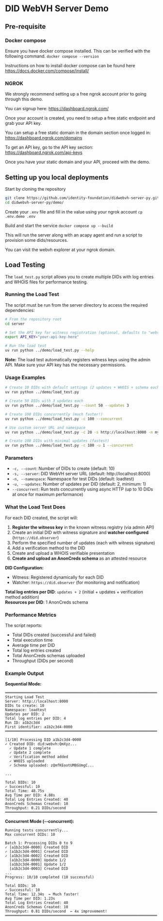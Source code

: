 # DID WebVH Server Demo

## Pre-requisite

### Docker compose

Ensure you have docker compose installed. This can be verified with the following command.
`docker compose --version`

Instructions on how to install docker compose can be found here
https://docs.docker.com/compose/install/

### NGROK

We strongly recommend setting up a free ngrok account prior to going through this demo.

You can signup here:
https://dashboard.ngrok.com/

Once your account is created, you need to setup a free static endpoint and grab your API key.

You can setup a free static domain in the domain section once logged in:
https://dashboard.ngrok.com/domains

To get an API key, go to the API key section:
https://dashboard.ngrok.com/api-keys

Once you have your static domain and your API, proceed with the demo.

## Setting up you local deployments

Start by cloning the repository
```bash
git clone https://github.com/identity-foundation/didwebvh-server-py.git
cd didwebvh-server-py/demo/
```

Create your `.env` file and fill in the value using your ngrok account
`cp .env.demo .env`

Build and start the service
`docker compose up --build`

This will run the server along with an acapy agent and run a script to provision some dids/resources.

You can visit the webvh explorer at your ngrok domain.

## Load Testing

The `load_test.py` script allows you to create multiple DIDs with log entries and WHOIS files for performance testing.

### Running the Load Test

The script must be run from the server directory to access the required dependencies:

```bash
# From the repository root
cd server

# Set the API key for witness registration (optional, defaults to "webvh")
export API_KEY="your-api-key-here"

# Run the load test
uv run python ../demo/load_test.py --help
```

**Note:** The load test automatically registers witness keys using the admin API. Make sure your API key has the necessary permissions.

### Usage Examples

```bash
# Create 10 DIDs with default settings (2 updates + WHOIS + schema each)
uv run python ../demo/load_test.py

# Create 50 DIDs with 3 updates each
uv run python ../demo/load_test.py --count 50 --updates 3

# Create 100 DIDs concurrently (much faster!)
uv run python ../demo/load_test.py -c 100 --concurrent

# Use custom server URL and namespace
uv run python ../demo/load_test.py -c 20 -s http://localhost:8000 -n mytest

# Create 100 DIDs with minimal updates (fastest)
uv run python ../demo/load_test.py -c 100 -u 1 --concurrent
```

### Parameters

- `-c, --count`: Number of DIDs to create (default: 10)
- `-s, --server`: DID WebVH server URL (default: http://localhost:8000)
- `-n, --namespace`: Namespace for test DIDs (default: loadtest)
- `-u, --updates`: Number of updates per DID (default: 2, minimum: 1)
- `--concurrent`: Run tests concurrently using async HTTP (up to 10 DIDs at once for maximum performance)

### What the Load Test Does

For each DID created, the script will:
1. **Register the witness key** in the known witness registry (via admin API)
2. Create an initial DID with witness signature and **watcher configured** (`https://did.observer`)
3. Perform the specified number of updates (each with witness signature)
4. Add a verification method to the DID
5. Create and upload a WHOIS verifiable presentation
6. **Create and upload an AnonCreds schema** as an attested resource

**DID Configuration:**
- Witness: Registered dynamically for each DID
- Watcher: `https://did.observer` (for monitoring and notification)

**Total log entries per DID**: `updates + 2` (initial + updates + verification method addition)  
**Resources per DID**: 1 AnonCreds schema

### Performance Metrics

The script reports:
- Total DIDs created (successful and failed)
- Total execution time
- Average time per DID
- Total log entries created
- Total AnonCreds schemas uploaded
- Throughput (DIDs per second)

### Example Output

**Sequential Mode:**
```
══════════════════════════════════════════════════════════════════════
Starting Load Test
Server: http://localhost:8000
DIDs to create: 10
Namespace: loadtest
Updates per DID: 2
Total log entries per DID: 4
Run ID: a1b2c3d4
First identifier: a1b2c3d4-0000
══════════════════════════════════════════════════════════════════════

[1/10] Processing DID a1b2c3d4-0000
✓ Created DID: did:webvh:QmXyz...
  ✓ Update 1 complete
  ✓ Update 2 complete
  ✓ Verification method added
  ✓ WHOIS uploaded
  ✓ Schema uploaded: zQmfKEootUM8GUmgC...

...

Total DIDs: 10
✓ Successful: 10
Total Time: 48.75s
Avg Time per DID: 4.88s
Total Log Entries Created: 40
AnonCreds Schemas Created: 10
Throughput: 0.21 DIDs/second
══════════════════════════════════════════════════════════════════════
```

**Concurrent Mode (--concurrent):**
```
Running tests concurrently...
Max concurrent DIDs: 10

Batch 1: Processing DIDs 0 to 9
✓ [a1b2c3d4-0000] Created DID
✓ [a1b2c3d4-0001] Created DID
✓ [a1b2c3d4-0002] Created DID
  [a1b2c3d4-0000] Update 1/2
  [a1b2c3d4-0001] Update 1/2
  [a1b2c3d4-0003] Created DID
...
Progress: 10/10 completed (10 successful)

Total DIDs: 10
✓ Successful: 10
Total Time: 12.34s  ← Much faster!
Avg Time per DID: 1.23s
Total Log Entries Created: 40
AnonCreds Schemas Created: 10
Throughput: 0.81 DIDs/second  ← 4x improvement!
══════════════════════════════════════════════════════════════════════
```